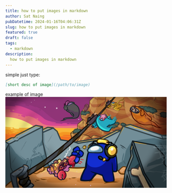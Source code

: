 ```yaml
---
title: how to put images in markdown
author: Sat Naing
pubDatetime: 2024-01-16T04:06:31Z
slug: how to put images in markdown
featured: true
draft: false
tags:
  - markdown
description:
  how to put images in markdown
---
```

simple just type:
```markdown
[short desc of image](/path/to/image)
```
example of image
![Alt text](scavengerhunt_big.webp)
